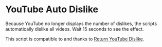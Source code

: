 # YouTube Auto Dislike

Because YouTube no longer displays the number of dislikes, the scripts automatically dislike all videos. Wait 15 seconds to see the effect.

This script is compatible to and thanks to [Return YouTube Dislike](https://github.com/Anarios/return-youtube-dislike).
